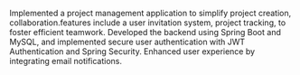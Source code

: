 Implemented a project management application to simplify project creation, collaboration.features include a user invitation system, project tracking, to foster efficient teamwork. Developed the backend using Spring Boot and MySQL, and implemented secure user authentication with JWT Authentication and Spring Security. Enhanced user experience by integrating email notifications.
